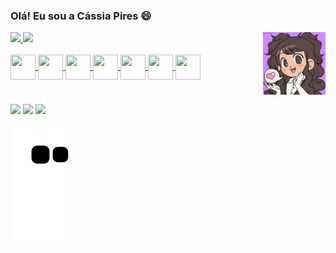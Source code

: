 ### Olá! Eu sou a Cássia Pires 😄
 <img align = "right" alt = "GIF" height = "100" width = "100" src = "https://github.com/C455i4/C455i4/blob/C455i4/ezgif.com-gif-maker.gif">
  
 <div align = "centro">
  <a href = "https://beacons.ai/C455i4">
  <img height = "180em" src = "https://github-readme-status.vercel.app/api?username=C455i4&show_icons=true&theme=cobalt&include_all_commits=true&count_private=true"/>
  <img height - "180em" src = "https://github-readme-status.vercel.app/api/top-langs/?username=C455i4&layout=compact&langs_count=7&theme=cobalt" />
  
 </div>

 <div style = "display: inline_block"> <br>
   <img  src="https://cdn.jsdelivr.net/gh/devicons/devicon/icons/java/java-original-wordmark.svg" align = "center" width="40" height="40"/>
   <img src="https://cdn.jsdelivr.net/gh/devicons/devicon/icons/wordpress/wordpress-original.svg" align = "center" width="40" height="40"/>
   <img src="https://cdn.jsdelivr.net/gh/devicons/devicon/icons/mysql/mysql-original-wordmark.svg" align = "center" width="40" height="40"/>
   <img src="https://cdn.jsdelivr.net/gh/devicons/devicon/icons/python/python-original-wordmark.svg" align = "center" width="40" height="40"/>
   <img src="https://cdn.jsdelivr.net/gh/devicons/devicon/icons/html5/html5-original-wordmark.svg" align = "center" width="40" height="40" />
   <img src="https://cdn.jsdelivr.net/gh/devicons/devicon/icons/css3/css3-original-wordmark.svg" align = "center" width="40" height="40" />
   <img src="https://cdn.jsdelivr.net/gh/devicons/devicon/icons/r/r-original.svg" align = "center" width="40" height="40"/>
   
 
 
  </div>

  #
 
  
  <div>
     <a href = "mailto:cassia.pires@ufvjm.edu.br"><img src="https://img.shields.io/badge/Gmail-D14836?style=for-the-badge&logo=gmail&logoColor=white"></a>
     <a href="https://www.linkedin.com/in/cassia-pires-50a865223/" target="_blank"><img src="https://img.shields.io/badge/-LinkedIn-%230077B5?style=for-the-badge&logo=linkedin&logoColor=white" target="_blank"></a> 
    <a href="https://www.instagram.com/caassiapiress/" target="_blank"><img src="https://img.shields.io/badge/-Instagram-%23E4405F?style=for-the-badge&logo=instagram&logoColor=white" target="_blank"></a>

    
 </div>

![Snake animation](https://github.com/C455i4/C455i4/blob/output/github-contribution-grid-snake.svg)
